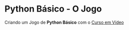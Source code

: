 # Python Básico - O Jogo
 Criando um Jogo de **Python Básico** com o [Curso em Vídeo](https://www.youtube.com/c/CursoemV%C3%ADdeo)
